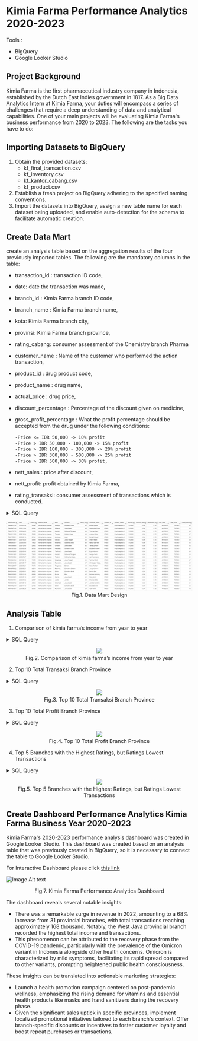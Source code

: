 # Kimia Farma Performance Analytics 2020-2023

Tools :
 - BigQuery
 - Google Looker Studio

## Project Background
Kimia Farma is the first pharmaceutical industry company in Indonesia, established by the Dutch East Indies government in 1817. As a Big Data Analytics Intern at Kimia Farma, your duties will encompass a series of challenges that require a deep understanding of data and analytical capabilities. One of your main projects will be evaluating Kimia Farma's business performance from 2020 to 2023. The following are the tasks
you have to do:

## Importing Datasets to BigQuery
1. Obtain the provided datasets:
   - kf_final_transaction.csv
   - kf_inventory.csv
   - kf_kantor_cabang.csv
   - kf_product.csv
2. Establish a fresh project on BigQuery adhering to the specified naming conventions.
3. Import the datasets into BigQuery, assign a new table name for each dataset being uploaded, and enable auto-detection for the schema to facilitate automatic creation.

## Create Data Mart
create an analysis table based on the aggregation results of the four previously imported tables. The following are the mandatory columns in the table:
- transaction_id : transaction ID code,
- date: date the transaction was made,
- branch_id : Kimia Farma branch ID code,
- branch_name : Kimia Farma branch name,
- kota: Kimia Farma branch city,
- provinsi: Kimia Farma branch province,
- rating_cabang: consumer assessment of the Chemistry branch Pharma
- customer_name : Name of the customer who performed the action transaction,
- product_id : drug product code,
- product_name : drug name,
- actual_price : drug price,
- discount_percentage : Percentage of the discount given on medicine,
- gross_profit_percentage : What the profit percentage should be accepted from the drug under the following conditions:

      -Price <= IDR 50,000 -> 10% profit
      -Price > IDR 50,000 - 100,000 -> 15% profit
      -Price > IDR 100,000 - 300,000 -> 20% profit
      -Price > IDR 300,000 - 500,000 -> 25% profit
      -Price > IDR 500,000 -> 30% profit,
- nett_sales : price after discount,
- nett_profit: profit obtained by Kimia Farma,
- rating_transaksi: consumer assessment of transactions which is conducted.

<details><summary>SQL Query</summary>

```sql
-- Create Datamart Design --
create table kimia_farma.Analyst_Table as
SELECT
  ft.transaction_id,
  ft.date,
  ft.branch_id,
  kc.branch_name,
  kc.kota,
  kc.provinsi,
  kc.rating as rating_cabang,
  ft.customer_name,
  p.product_id,
  p.product_name,
  ft.price as actual_price,
  ft.discount_percentage,
  case
    when ft.price <=50000 then 0.1
    when ft.price >50000-100000 then 0.15
    when ft.price >100000-300000 then 0.2
    when ft.price >300000-500000 then 0.25
    when ft.price >50000 then 0.3
    else 0.3
  end as persentase_gross_laba,
  ft.price*(1-ft.discount_percentage) as nett_sales,
  (ft.price*(1-ft.discount_percentage)*
    case
    when ft.price <=50000 then 0.1
    when ft.price >50000-100000 then 0.15
    when ft.price >100000-300000 then 0.2
    when ft.price >300000-500000 then 0.25
    when ft.price >50000 then 0.3
    else 0.3
  end) as nett_profit,
  ft.rating as rating_transaksi
from
  `kimia_farma.kf_final_transaction` as ft
left join
  `kimia_farma.kf_kantor_cabang` AS KC ON  ft.branch_id=kc.branch_id
left join
  `kimia_farma.kf_product` AS p ON ft.product_id = p.product_id
;
```
</details>
<p align="center">
  <img src="/Folder/Data_mart.jpeg">
  <br>Fig.1. Data Mart Design</br>
 </p>

## Analysis Table
1. Comparison of kimia farma’s income from year to year
<details><summary>SQL Query</summary>

```sql
select
   extract(year FROM att.date ) as tahun,
   SUM(nett_sales) as pendapatan,
   AVG (nett_sales) as avg_pendapatan
 from `kimia_farma.Analyst_Table` as att
 group by tahun
 order by tahun
```
</details>
<p align="center">
  <img src="/income from year to year.jpeg">
  <br>Fig.2. Comparison of kimia farma’s income from year to year</br>
 </p>

2. Top 10 Total Transaksi Branch Province
<details><summary>SQL Query</summary>

```sql
select provinsi,
count(*) AS total_transaksi,
sum(nett_sales) as total_pendapatan
from
  `kimia_farma.Analyst_Table` as Att
group by
provinsi
order by 
total_transaksi DESC
limit 10

```
</details>
<p align="center">
  <img src="/income from year to year.jpeg">
  <br>Fig.3. Top 10 Total Transaksi Branch Province</br>
 </p>

3. Top 10 Total Profit Branch Province
<details><summary>SQL Query</summary>

```sql
select
  provinsi, sum(nett_sales) as nett_sales_cabang, count(product_id) as total_produk_terjual
from `kimia_farma.Analyst_Table`
group by provinsi
order by nett_sales_cabang desc
limit 10
```
</details>
<p align="center">
  <img src="/income from year to year.jpeg">
  <br>Fig.4. Top 10 Total Profit Branch Province</br>
 </p>

4. Top 5 Branches with the Highest Ratings, but Ratings Lowest Transactions
<details><summary>SQL Query</summary>

```sql
SELECT branch_name,kota, AVG(rating_transaksi) AS avg_rating_transaksi, rating_cabang
FROM `kimia_farma.Analyst_Table`
GROUP BY branch_name,kota,rating_cabang
ORDER BY rating_cabang desc, avg_rating_transaksi asc
LIMIT 5;
```
</details>
<p align="center">
  <img src="/income from year to year.jpeg">
  <br>Fig.5. Top 5 Branches with the Highest Ratings, but Ratings Lowest Transactions</br>
 </p>

## Create Dashboard Performance Analytics Kimia Farma Business Year 2020-2023
Kimia Farma's 2020-2023 performance analysis dashboard was created in Google Looker Studio. This dashboard was created based on an analysis table that was previously created in BigQuery, so it is necessary to connect the table to Google Looker Studio.

For Interactive Dashboard please click [this link](https://lookerstudio.google.com/reporting/429a8259-8aca-4151-ad7f-1a5d6ef194ba)

![Image Alt text](Folder/dashboard.jpeg)
<p align="center">Fig.7. Kimia Farma Performance Analytics Dashboard

The dashboard reveals several notable insights:

- There was a remarkable surge in revenue in 2022, amounting to a 68% increase from 31 provincial branches, with total transactions reaching approximately 168 thousand. Notably, the West Java provincial branch recorded the highest total income and transactions.
- This phenomenon can be attributed to the recovery phase from the COVID-19 pandemic, particularly with the prevalence of the Omicron variant in Indonesia alongside other health concerns. Omicron is characterized by mild symptoms, facilitating its rapid spread compared to other variants, prompting heightened public health consciousness.

These insights can be translated into actionable marketing strategies:

- Launch a health promotion campaign centered on post-pandemic wellness, emphasizing the rising demand for vitamins and essential health products like masks and hand sanitizers during the recovery phase.
- Given the significant sales uptick in specific provinces, implement localized promotional initiatives tailored to each branch's context. Offer branch-specific discounts or incentives to foster customer loyalty and boost repeat purchases or transactions.
